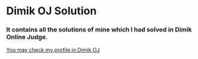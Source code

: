 # Dimik OJ Solution

### It contains all the solutions of mine which I had solved in Dimik Online Judge.

[You may check my profile in Dimik OJ](https://dimikoj.com/users/5231/FBA)
